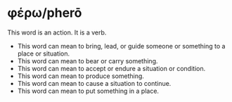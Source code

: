 # φέρω/pherō
This word is an action. It is a verb.

* This word can mean to bring, lead, or guide someone or something to a place or situation.
* This word can mean to bear or carry something.
* This word can mean to accept or endure a situation or condition.
* This word can mean to produce something.
* This word can mean to cause a situation to continue.
* This word can mean to put something in a place.
